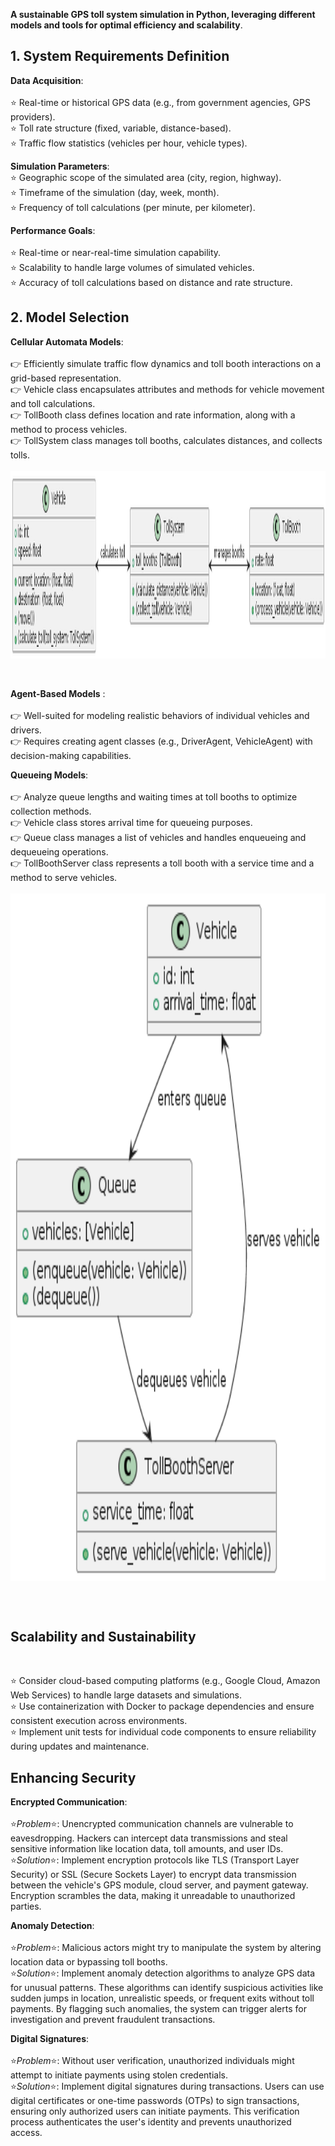 **A sustainable GPS toll system simulation in Python, leveraging different models and tools for optimal efficiency and scalability**.

## 1. System Requirements Definition

**Data Acquisition**:
<br>
<br>
⭐ Real-time or historical GPS data (e.g., from government agencies, GPS providers).
<br>
⭐ Toll rate structure (fixed, variable, distance-based).
<br>
⭐ Traffic flow statistics (vehicles per hour, vehicle types).
<br> 

**Simulation Parameters**:
<br>
⭐ Geographic scope of the simulated area (city, region, highway).
<br>
⭐ Timeframe of the simulation (day, week, month).
<br>
⭐ Frequency of toll calculations (per minute, per kilometer).
<br>

**Performance Goals**:
<br>
<br>
⭐ Real-time or near-real-time simulation capability.
<br>
⭐ Scalability to handle large volumes of simulated vehicles.
<br>
⭐ Accuracy of toll calculations based on distance and rate structure.
<br>

## 2. Model Selection

**Cellular Automata Models**:
<br>
<br>
👉 Efficiently simulate traffic flow dynamics and toll booth interactions on a grid-based representation.
<br>
👉 Vehicle class encapsulates attributes and methods for vehicle movement and toll calculations.
<br>
👉 TollBooth class defines location and rate information, along with a method to process vehicles.
<br>
👉 TollSystem class manages toll booths, calculates distances, and collects tolls.
<br>
<br>
<img align="middle" src="assets/cellular_Automata_Model.png" alt="alternate_text" width="1000px" height="300px">


<br><br>
**Agent-Based Models** :
<br>
<br>
👉 Well-suited for modeling realistic behaviors of individual vehicles and drivers.
<br>
👉 Requires creating agent classes (e.g., DriverAgent, VehicleAgent) with decision-making capabilities.
<br>

**Queueing Models**:
<br>
<br>
👉 Analyze queue lengths and waiting times at toll booths to optimize collection methods.
<br>
👉 Vehicle class stores arrival time for queueing purposes.
<br>
👉 Queue class manages a list of vehicles and handles enqueueing and dequeueing operations.
<br>
👉 TollBoothServer class represents a toll booth with a service time and a method to serve vehicles.
<br>
<br>
<img align="middle" src="assets/Queue_Model.png" alt="alternate_text" width="700px" height="1100px">

<br>
<br>

## Scalability and Sustainability
<br>

⭐ Consider cloud-based computing platforms (e.g., Google Cloud, Amazon Web Services) to handle large datasets and simulations.
<br>
⭐ Use containerization with Docker to package dependencies and ensure consistent execution across environments.
<br>
⭐ Implement unit tests for individual code components to ensure reliability during updates and maintenance.
<br>

## Enhancing Security

**Encrypted Communication**:
<br>
<br>
⭐_Problem_⭐: Unencrypted communication channels are vulnerable to eavesdropping. Hackers can intercept data transmissions and steal sensitive information like location data, toll amounts, and user IDs.
<br>
⭐_Solution_⭐: Implement encryption protocols like TLS (Transport Layer Security) or SSL (Secure Sockets Layer) to encrypt data transmission between the vehicle's GPS module, cloud server, and payment gateway. Encryption scrambles the data, making it unreadable to unauthorized parties.

**Anomaly Detection**:
<br>
<br>
⭐_Problem_⭐: Malicious actors might try to manipulate the system by altering location data or bypassing toll booths.
<br>
⭐_Solution_⭐: Implement anomaly detection algorithms to analyze GPS data for unusual patterns. These algorithms can identify suspicious activities like sudden jumps in location, unrealistic speeds, or frequent exits without toll payments. By flagging such anomalies, the system can trigger alerts for investigation and prevent fraudulent transactions.

**Digital Signatures**:
<br>
<br>
⭐_Problem_⭐: Without user verification, unauthorized individuals might attempt to initiate payments using stolen credentials.
<br>
⭐_Solution_⭐: Implement digital signatures during transactions. Users can use digital certificates or one-time passwords (OTPs) to sign transactions, ensuring only authorized users can initiate payments. This verification process authenticates the user's identity and prevents unauthorized access.
